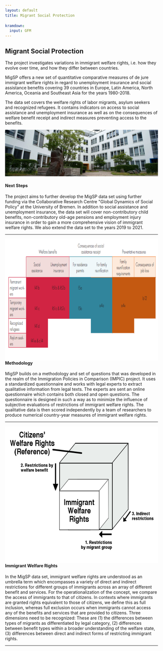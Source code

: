 ```yaml
---
layout: default
title: Migrant Social Protection

kramdown:
  input: GFM
---
```



<p style="text-align:center">
<h2> Migrant Social Protection </h2>
</p>



The project investigates variations in immigrant welfare rights, i.e. how they evolve over time, and how they differ between countries. 

MigSP offers a new set of quantitative comparative measures of de jure immigrant welfare rights in regard to unemployment insurance and social assistance benefits covering 39 countries in Europe, Latin America, North America, Oceania and Southeast Asia for the years 1980-2018. 

The data set covers the welfare rights of labor migrants, asylum seekers and recognized refugees. It contains indicators on access to social assistance and unemployment insurance as well as on the consequences of welfare benefit receipt and indirect measures preventing access to the benefits.

  <p align="center">
  <img src="assets/img/Socium.jpg" />
    
</p>
<p style="text-align:justify">
  
#### Next Steps

The project aims to further develop the MigSP data set using further funding via the Collaborative Research Centre "Global Dynamics of Social Policy" at the University of Bremen. In addition to social assistance and unemployment insurance, the data set will cover non-contributory child benefits, non-contributory old-age pensions and employment injury insurance in order to gain a more comprehensive vision of immigrant welfare rights. We also extend the data set to the years 2019 to 2021. 
</p>

---

 <img width='600' height='400' align="left" src="assets/img/Bild_Variable.PNG" alt="" style="float: left">

#### Methodology 
   
MigSP builds on a methodology and set of questions that was developed in the realm of the Immigration Policies in Comparison (IMPIC) project. It uses a standardized questionnaire and works with legal experts to extract qualitative information from legal texts. The experts are sent an online questionnaire which contains both closed and open questions. The questionnaire is designed in such a way as to minimize the influence of subjective evaluations of restrictions of immigrant welfare rights. The qualitative data is then scored independently by a team of researchers to produce numerical country-year measures of immigrant welfare rights. 

---

<img width='600' height='450' align="right" src="assets/img/immigrant welfare rights.png" alt="" style="float: right">

#### Immigrant Welfare Rights

In the MigSP data set, immigrant welfare rights are understood as an umbrella term which encompasses a variety of direct and indirect restrictions for different groups of immigrants across an array of different benefit and services. For the operationalization of the concept, we compare the access of immigrants to that of citizens. In contexts where immigrants are granted rights equivalent to those of citizens, we define this as full inclusion, whereas full exclusion occurs when immigrants cannot access any of the benefits and services that are provided to citizens. Three dimensions need to be recognized: These are (1) the differences between types of migrants as differentiated by legal category, (2) differences between benefit types within a broader understanding of the welfare state, (3) differences between direct and indirect forms of restricting immigrant rights.
  
  </p>

---

